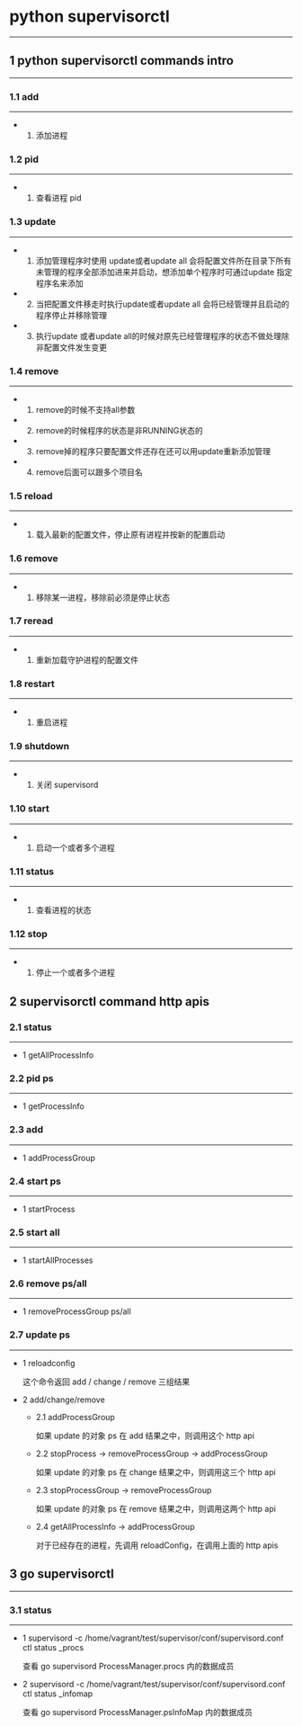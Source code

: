 # python supervisorctl
---

## 1 python supervisorctl commands intro
---

### 1.1 add
---

- 1. 添加进程


### 1.2 pid
---

- 1. 查看进程 pid

### 1.3 update
---

- 1. 添加管理程序时使用 update或者update all 会将配置文件所在目录下所有未管理的程序全部添加进来并启动，想添加单个程序时可通过update 指定程序名来添加
- 2. 当把配置文件移走时执行update或者update all 会将已经管理并且启动的程序停止并移除管理
- 3. 执行update 或者update all的时候对原先已经管理程序的状态不做处理除非配置文件发生变更

### 1.4 remove
---

- 1. remove的时候不支持all参数
- 2. remove的时候程序的状态是非RUNNING状态的
- 3. remove掉的程序只要配置文件还存在还可以用update重新添加管理
- 4. remove后面可以跟多个项目名

### 1.5 reload
---

- 1. 载入最新的配置文件，停止原有进程并按新的配置启动

### 1.6 remove
---

- 1. 移除某一进程，移除前必须是停止状态

### 1.7 reread
---

- 1. 重新加载守护进程的配置文件

### 1.8 restart
---

- 1. 重启进程

### 1.9 shutdown
---

- 1. 关闭 supervisord

### 1.10 start
---

- 1. 启动一个或者多个进程

### 1.11 status
---

- 1. 查看进程的状态

### 1.12 stop
---

- 1. 停止一个或者多个进程


## 2 supervisorctl command http apis

### 2.1 status
---

  - 1 getAllProcessInfo

### 2.2 pid ps
---

  - 1 getProcessInfo

### 2.3 add
---

  - 1 addProcessGroup

### 2.4 start ps
---

  - 1 startProcess


### 2.5 start all
---

  - 1 startAllProcesses

### 2.6 remove ps/all
---

  - 1 removeProcessGroup ps/all


###  2.7 update ps
---

  - 1 reloadconfig

      这个命令返回 add / change / remove 三组结果

  - 2 add/change/remove

    + 2.1 addProcessGroup

      如果 update 的对象 ps 在 add 结果之中，则调用这个 http api

    + 2.2 stopProcess -> removeProcessGroup -> addProcessGroup

      如果 update 的对象 ps 在 change 结果之中，则调用这三个 http api

    + 2.3 stopProcessGroup -> removeProcessGroup

      如果 update 的对象 ps 在 remove 结果之中，则调用这两个 http api

    + 2.4 getAllProcessInfo -> addProcessGroup

      对于已经存在的进程，先调用 reloadConfig，在调用上面的 http apis

## 3 go supervisorctl
---

### 3.1 status
---

  - 1 supervisord -c /home/vagrant/test/supervisor/conf/supervisord.conf ctl status _procs

      查看 go supervisord ProcessManager.procs 内的数据成员

  - 2 supervisord -c /home/vagrant/test/supervisor/conf/supervisord.conf ctl status _infomap

      查看 go supervisord ProcessManager.psInfoMap 内的数据成员

